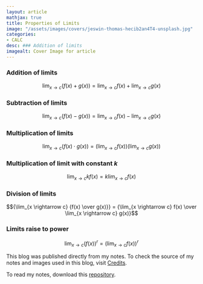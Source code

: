 ```yaml
---
layout: article
mathjax: true
title: Properties of Limits
image: "/assets/images/covers/jeswin-thomas-hecib2an4T4-unsplash.jpg"
categories:
- CALC
desc: ### Addition of limits 
imagealt: Cover Image for article
---
```


### Addition of limits
$$\lim_{x \rightarrow c} (f(x) + g(x)) = \lim_{x \rightarrow c} f(x) + \lim_{x \rightarrow c} g(x)$$

































































































































































































































































































































































































### Subtraction of limits
$$\lim_{x \rightarrow c} (f(x) - g(x)) = \lim_{x \rightarrow c} f(x) - \lim_{x \rightarrow c} g(x)$$

































































































































































































































































































































































































### Multiplication of limits
$$\lim_{x \rightarrow c} (f(x) \cdot g(x)) = (\lim_{x \rightarrow c} f(x)) (\lim_{x \rightarrow c} g(x))$$

































































































































































































































































































































































































### Multiplication of limit with constant $k$
































































































































































































































































































































































































$$\lim_{x \rightarrow c} kf(x) = k \lim_{x \rightarrow c} f(x)$$

































































































































































































































































































































































































### Division of limits
$${\lim_{x \rightarrow c} {f(x) \over g(x)}} = {\lim_{x \rightarrow c} f(x) \over \lim_{x \rightarrow c} g(x)}$$

































































































































































































































































































































































































### Limits raise to power
$$\lim_{x \rightarrow c} {(f(x))}^r = {(\lim_{x \rightarrow c} f(x))}^r$$



































































































































































































































































































































































































This blog was published directly from my notes.
To check the source of my notes and images used in this blog, visit <a href="/credits.html" target="_blank">Credits</a>.

To read my notes, download this <a href="https://github.com/bovem/CS" target="blank">repository</a>.